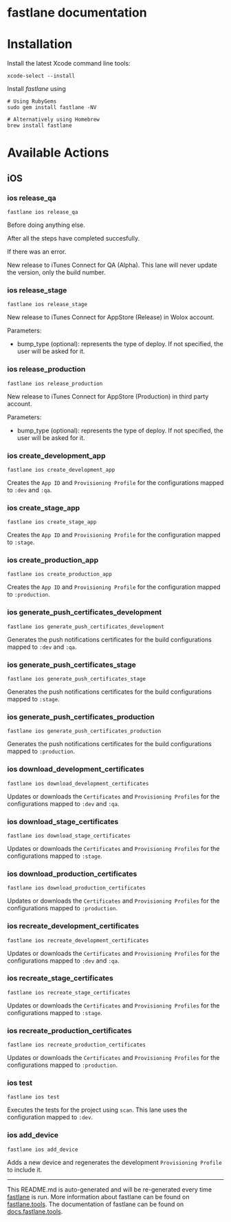 fastlane documentation
================
# Installation

Install the latest Xcode command line tools:

```
xcode-select --install
```

Install _fastlane_ using
```
# Using RubyGems
sudo gem install fastlane -NV

# Alternatively using Homebrew
brew install fastlane
```

# Available Actions
## iOS
### ios release_qa
```
fastlane ios release_qa
```
Before doing anything else.

After all the steps have completed succesfully.

If there was an error.

New release to iTunes Connect for QA (Alpha). This lane will never update the version, only the build number.
### ios release_stage
```
fastlane ios release_stage
```
New release to iTunes Connect for AppStore (Release) in Wolox account.

Parameters:

- bump_type (optional): represents the type of deploy. If not specified, the user will be asked for it.
### ios release_production
```
fastlane ios release_production
```
New release to iTunes Connect for AppStore (Production) in third party account.

Parameters:

- bump_type (optional): represents the type of deploy. If not specified, the user will be asked for it.
### ios create_development_app
```
fastlane ios create_development_app
```
Creates the `App ID` and `Provisioning Profile` for the configurations mapped to `:dev` and `:qa`.
### ios create_stage_app
```
fastlane ios create_stage_app
```
Creates the `App ID` and `Provisioning Profile` for the configuration mapped to `:stage`.
### ios create_production_app
```
fastlane ios create_production_app
```
Creates the `App ID` and `Provisioning Profile` for the configuration mapped to `:production`.
### ios generate_push_certificates_development
```
fastlane ios generate_push_certificates_development
```
Generates the push notifications certificates for the build configurations mapped to `:dev` and `:qa`.
### ios generate_push_certificates_stage
```
fastlane ios generate_push_certificates_stage
```
Generates the push notifications certificates for the build configurations mapped to `:stage`.
### ios generate_push_certificates_production
```
fastlane ios generate_push_certificates_production
```
Generates the push notifications certificates for the build configurations mapped to `:production`.
### ios download_development_certificates
```
fastlane ios download_development_certificates
```
Updates or downloads the `Certificates` and `Provisioning Profiles` for the configurations mapped to `:dev` and `:qa`.
### ios download_stage_certificates
```
fastlane ios download_stage_certificates
```
Updates or downloads the `Certificates` and `Provisioning Profiles` for the configurations mapped to `:stage`.
### ios download_production_certificates
```
fastlane ios download_production_certificates
```
Updates or downloads the `Certificates` and `Provisioning Profiles` for the configurations mapped to `:production`.
### ios recreate_development_certificates
```
fastlane ios recreate_development_certificates
```
Updates or downloads the `Certificates` and `Provisioning Profiles` for the configurations mapped to `:dev` and `:qa`.
### ios recreate_stage_certificates
```
fastlane ios recreate_stage_certificates
```
Updates or downloads the `Certificates` and `Provisioning Profiles` for the configurations mapped to `:stage`.
### ios recreate_production_certificates
```
fastlane ios recreate_production_certificates
```
Updates or downloads the `Certificates` and `Provisioning Profiles` for the configurations mapped to `:production`.
### ios test
```
fastlane ios test
```
Executes the tests for the project using `scan`. This lane uses the configuration mapped to `:dev`.
### ios add_device
```
fastlane ios add_device
```
Adds a new device and regenerates the development `Provisioning Profile` to include it.

----

This README.md is auto-generated and will be re-generated every time [fastlane](https://fastlane.tools) is run.
More information about fastlane can be found on [fastlane.tools](https://fastlane.tools).
The documentation of fastlane can be found on [docs.fastlane.tools](https://docs.fastlane.tools).
